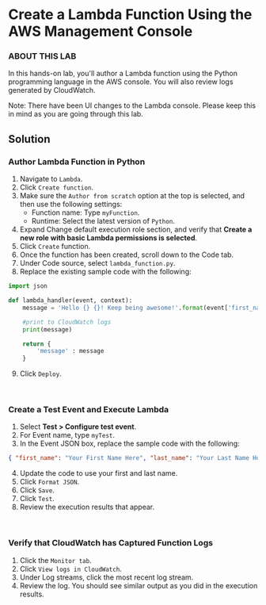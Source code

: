 # Create a Lambda Function Using the AWS Management Console

### ABOUT THIS LAB
In this hands-on lab, you'll author a Lambda function using the Python programming language in the AWS console. You will also review logs generated by CloudWatch.

Note: There have been UI changes to the Lambda console. Please keep this in mind as you are going through this lab.


## Solution

### Author Lambda Function in Python

1. Navigate to `Lambda`.
2. Click `Create function`.
3. Make sure the `Author from scratch` option at the top is selected, and then use the following settings:
    - Function name: Type `myFunction`.
    - Runtime: Select the latest version of `Python`.
4. Expand Change default execution role section, and verify that **Create a new role with basic Lambda permissions is selected**.
5. Click `Create` function.
6. Once the function has been created, scroll down to the Code tab.
7. Under Code source, select `lambda_function.py`.
8. Replace the existing sample code with the following:
```python
import json

def lambda_handler(event, context):
    message = 'Hello {} {}! Keep being awesome!'.format(event['first_name'], event['last_name'])  

    #print to CloudWatch logs
    print(message)

    return {
        'message' : message
    }  
```
9. Click `Deploy`.

<br>

### Create a Test Event and Execute Lambda

1. Select **Test > Configure test event**.
2. For Event name, type `myTest`.
3. In the Event JSON box, replace the sample code with the following:
```json
{ "first_name": "Your First Name Here", "last_name": "Your Last Name Here" }
```
4. Update the code to use your first and last name.
5. Click `Format JSON`.
6. Click `Save`.
7. Click `Test`.
8. Review the execution results that appear.

<br>

### Verify that CloudWatch has Captured Function Logs
1. Click the `Monitor tab`.
2. Click `View logs in CloudWatch`.
3. Under Log streams, click the most recent log stream.
4. Review the log. You should see similar output as you did in the execution results.